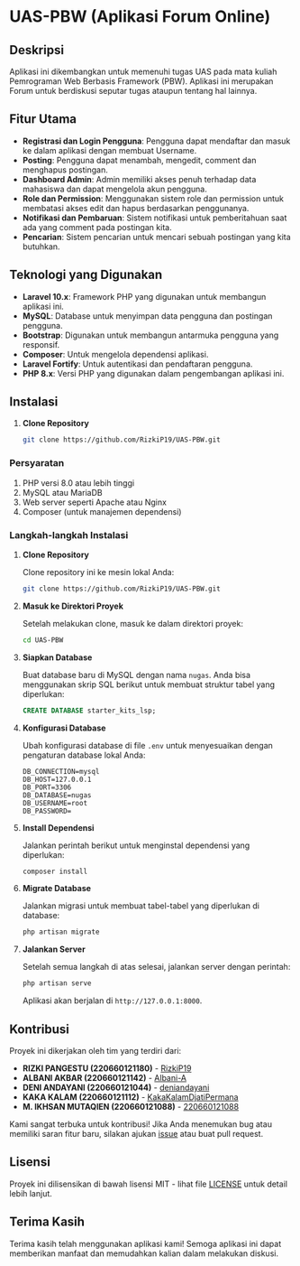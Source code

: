 # UAS-PBW (Aplikasi Forum Online)

## Deskripsi
Aplikasi ini dikembangkan untuk memenuhi tugas UAS pada mata kuliah Pemrograman Web Berbasis Framework (PBW). Aplikasi ini merupakan Forum untuk berdiskusi seputar tugas ataupun tentang hal lainnya.

## Fitur Utama
- **Registrasi dan Login Pengguna**: Pengguna dapat mendaftar dan masuk ke dalam aplikasi dengan membuat Username.
- **Posting**: Pengguna dapat menambah, mengedit, comment dan menghapus postingan.
- **Dashboard Admin**: Admin memiliki akses penuh terhadap data mahasiswa dan dapat mengelola akun pengguna.
- **Role dan Permission**: Menggunakan sistem role dan permission untuk membatasi akses edit dan hapus berdasarkan penggunanya.
- **Notifikasi dan Pembaruan**: Sistem notifikasi untuk pemberitahuan saat ada yang comment pada postingan kita.
- **Pencarian**: Sistem pencarian untuk mencari sebuah postingan yang kita butuhkan.

## Teknologi yang Digunakan
- **Laravel 10.x**: Framework PHP yang digunakan untuk membangun aplikasi ini.
- **MySQL**: Database untuk menyimpan data pengguna dan postingan pengguna.
- **Bootstrap**: Digunakan untuk membangun antarmuka pengguna yang responsif.
- **Composer**: Untuk mengelola dependensi aplikasi.
- **Laravel Fortify**: Untuk autentikasi dan pendaftaran pengguna.
- **PHP 8.x**: Versi PHP yang digunakan dalam pengembangan aplikasi ini.

## Instalasi

1. **Clone Repository**
   ```bash
   git clone https://github.com/RizkiP19/UAS-PBW.git

### Persyaratan

1. PHP versi 8.0 atau lebih tinggi
2. MySQL atau MariaDB
3. Web server seperti Apache atau Nginx
4. Composer (untuk manajemen dependensi)

### Langkah-langkah Instalasi

1. **Clone Repository**

   Clone repository ini ke mesin lokal Anda:

   ```bash
   git clone https://github.com/RizkiP19/UAS-PBW.git
   ```

2. **Masuk ke Direktori Proyek**

   Setelah melakukan clone, masuk ke dalam direktori proyek:

   ```bash
   cd UAS-PBW
   ```

3. **Siapkan Database**

   Buat database baru di MySQL dengan nama `nugas`. Anda bisa menggunakan skrip SQL berikut untuk membuat struktur tabel yang diperlukan:

   ```sql
   CREATE DATABASE starter_kits_lsp;
   ```

4. **Konfigurasi Database**

   Ubah konfigurasi database di file `.env` untuk menyesuaikan dengan pengaturan database lokal Anda:

   ```env
   DB_CONNECTION=mysql
   DB_HOST=127.0.0.1
   DB_PORT=3306
   DB_DATABASE=nugas
   DB_USERNAME=root
   DB_PASSWORD=
   ```

5. **Install Dependensi**

   Jalankan perintah berikut untuk menginstal dependensi yang diperlukan:

   ```bash
   composer install
   ```

6. **Migrate Database**

   Jalankan migrasi untuk membuat tabel-tabel yang diperlukan di database:

   ```bash
   php artisan migrate
   ```

7. **Jalankan Server**

   Setelah semua langkah di atas selesai, jalankan server dengan perintah:

   ```bash
   php artisan serve
   ```

   Aplikasi akan berjalan di `http://127.0.0.1:8000`.

## Kontribusi

Proyek ini dikerjakan oleh tim yang terdiri dari:

- **RIZKI PANGESTU (220660121180)** - [RizkiP19](https://github.com/RizkiP19)
- **ALBANI AKBAR (220660121142)** - [Albani-A](https://github.com/Albani-A)
- **DENI ANDAYANI (220660121044)** - [deniandayani](https://github.com/deniandayani)
- **KAKA KALAM (220660121112)** - [KakaKalamDjatiPermana](https://github.com/KakaKalamDjatiPermana)
- **M. IKHSAN MUTAQIEN (220660121088)** - [220660121088](https://github.com/220660121088)

Kami sangat terbuka untuk kontribusi! Jika Anda menemukan bug atau memiliki saran fitur baru, silakan ajukan [issue](https://github.com/RizkiP19/UAS-PBW/issues) atau buat pull request.

## Lisensi

Proyek ini dilisensikan di bawah lisensi MIT - lihat file [LICENSE](LICENSE) untuk detail lebih lanjut.

## Terima Kasih

Terima kasih telah menggunakan aplikasi kami! Semoga aplikasi ini dapat memberikan manfaat dan memudahkan kalian dalam melakukan diskusi.